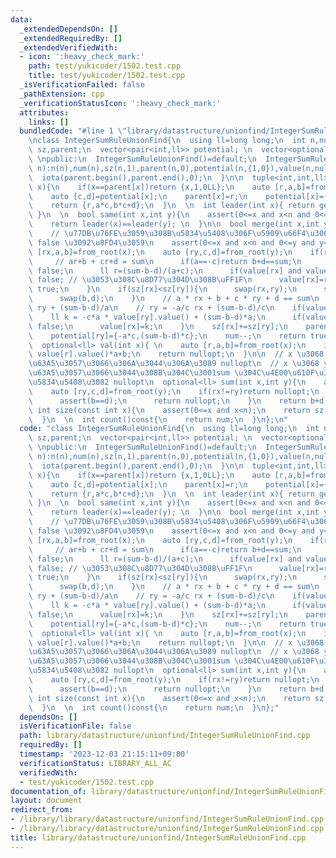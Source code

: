 ```yaml
---
data:
  _extendedDependsOn: []
  _extendedRequiredBy: []
  _extendedVerifiedWith:
  - icon: ':heavy_check_mark:'
    path: test/yukicoder/1502.test.cpp
    title: test/yukicoder/1502.test.cpp
  _isVerificationFailed: false
  _pathExtension: cpp
  _verificationStatusIcon: ':heavy_check_mark:'
  attributes:
    links: []
  bundledCode: "#line 1 \"library/datastructure/unionfind/IntegerSumRuleUnionFind.cpp\"\
    \nclass IntegerSumRuleUnionFind{\n  using ll=long long;\n  int n,num;\n  vector<int>\
    \ sz,parent;\n  vector<pair<int,ll>> potential; \n  vector<optional<ll>> value;\
    \ \npublic:\n  IntegerSumRuleUnionFind()=default;\n  IntegerSumRuleUnionFind(int\
    \ n):n(n),num(n),sz(n,1),parent(n,0),potential(n,{1,0}),value(n,nullopt){\n  \
    \  iota(parent.begin(),parent.end(),0);\n  }\n\n  tuple<int,int,ll> from_root(int\
    \ x){\n    if(x==parent[x])return {x,1,0LL};\n    auto [r,a,b]=from_root(parent[x]);\n\
    \    auto [c,d]=potential[x];\n    parent[x]=r;\n    potential[x]={a*c,b*c+d};\n\
    \    return {r,a*c,b*c+d};\n  }\n  \n  int leader(int x){ return get<0>(from_root(x));\
    \ }\n  \n  bool same(int x,int y){\n    assert(0<=x and x<n and 0<=y and y<n);\n\
    \    return leader(x)==leader(y); \n  }\n\n  bool merge(int x,int y,ll sum){\n\
    \    // \u77DB\u76FE\u3059\u308B\u5834\u5408\u306F\u5909\u66F4\u306F\u305B\u305A\
    \ false \u3092\u8FD4\u3059\n    assert(0<=x and x<n and 0<=y and y<n);\n    auto\
    \ [rx,a,b]=from_root(x);\n    auto [ry,c,d]=from_root(y);\n    if(rx==ry){\n \
    \     // ar+b + cr+d = sum\n      if(a==-c)return b+d==sum;\n      if((sum-b-d)&1)return\
    \ false;\n      ll r=(sum-b-d)/(a+c);\n      if(value[rx] and value[rx].value()!=r)return\
    \ false; // \u3053\u308C\u8D77\u304D\u308B\uFF1F\n      value[rx]=r;\n      return\
    \ true;\n    }\n    if(sz[rx]<sz[ry]){\n      swap(rx,ry);\n      swap(a,c);\n\
    \      swap(b,d);\n    }\n    // a * rx + b + c * ry + d == sum\n    // rx = -c/a\
    \ ry + (sum-b-d)/a\n    // ry = -a/c rx + (sum-b-d)/c\n    if(value[ry]){\n  \
    \    ll k = -c*a * value[ry].value() + (sum-b-d)*a;\n      if(value[rx] and value[rx].value()!=k)return\
    \ false;\n      value[rx]=k;\n    }\n    sz[rx]+=sz[ry];\n    parent[ry]=rx;\n\
    \    potential[ry]={-a*c,(sum-b-d)*c};\n    num--;\n    return true;\n  }\n\n\
    \  optional<ll> val(int x){ \n    auto [r,a,b]=from_root(x);\n    if(value[r])return\
    \ value[r].value()*a+b;\n    return nullopt;\n  }\n\n  // x \u3068 y \u304C\u96A3\
    \u63A5\u3057\u3066\u306A\u3044\u306A\u3089 nullopt\n  // x \u3068 y \u304C\u96A3\
    \u63A5\u3057\u3066\u3044\u308B\u304C\u3001sum \u304C\u4E00\u610F\u3067\u306A\u3044\
    \u5834\u5408\u3082 nullopt\n  optional<ll> sum(int x,int y){\n    auto [rx,a,b]=from_root(x);\n\
    \    auto [ry,c,d]=from_root(y);\n    if(rx!=ry)return nullopt;\n    if(a==c){\n\
    \      assert(b==d);\n      return nullopt;\n    }\n    return b+d;\n  }\n\n \
    \ int size(const int x){\n    assert(0<=x and x<n);\n    return sz[leader(x)];\n\
    \  }\n  \n  int count()const{\n    return num;\n  }\n};\n"
  code: "class IntegerSumRuleUnionFind{\n  using ll=long long;\n  int n,num;\n  vector<int>\
    \ sz,parent;\n  vector<pair<int,ll>> potential; \n  vector<optional<ll>> value;\
    \ \npublic:\n  IntegerSumRuleUnionFind()=default;\n  IntegerSumRuleUnionFind(int\
    \ n):n(n),num(n),sz(n,1),parent(n,0),potential(n,{1,0}),value(n,nullopt){\n  \
    \  iota(parent.begin(),parent.end(),0);\n  }\n\n  tuple<int,int,ll> from_root(int\
    \ x){\n    if(x==parent[x])return {x,1,0LL};\n    auto [r,a,b]=from_root(parent[x]);\n\
    \    auto [c,d]=potential[x];\n    parent[x]=r;\n    potential[x]={a*c,b*c+d};\n\
    \    return {r,a*c,b*c+d};\n  }\n  \n  int leader(int x){ return get<0>(from_root(x));\
    \ }\n  \n  bool same(int x,int y){\n    assert(0<=x and x<n and 0<=y and y<n);\n\
    \    return leader(x)==leader(y); \n  }\n\n  bool merge(int x,int y,ll sum){\n\
    \    // \u77DB\u76FE\u3059\u308B\u5834\u5408\u306F\u5909\u66F4\u306F\u305B\u305A\
    \ false \u3092\u8FD4\u3059\n    assert(0<=x and x<n and 0<=y and y<n);\n    auto\
    \ [rx,a,b]=from_root(x);\n    auto [ry,c,d]=from_root(y);\n    if(rx==ry){\n \
    \     // ar+b + cr+d = sum\n      if(a==-c)return b+d==sum;\n      if((sum-b-d)&1)return\
    \ false;\n      ll r=(sum-b-d)/(a+c);\n      if(value[rx] and value[rx].value()!=r)return\
    \ false; // \u3053\u308C\u8D77\u304D\u308B\uFF1F\n      value[rx]=r;\n      return\
    \ true;\n    }\n    if(sz[rx]<sz[ry]){\n      swap(rx,ry);\n      swap(a,c);\n\
    \      swap(b,d);\n    }\n    // a * rx + b + c * ry + d == sum\n    // rx = -c/a\
    \ ry + (sum-b-d)/a\n    // ry = -a/c rx + (sum-b-d)/c\n    if(value[ry]){\n  \
    \    ll k = -c*a * value[ry].value() + (sum-b-d)*a;\n      if(value[rx] and value[rx].value()!=k)return\
    \ false;\n      value[rx]=k;\n    }\n    sz[rx]+=sz[ry];\n    parent[ry]=rx;\n\
    \    potential[ry]={-a*c,(sum-b-d)*c};\n    num--;\n    return true;\n  }\n\n\
    \  optional<ll> val(int x){ \n    auto [r,a,b]=from_root(x);\n    if(value[r])return\
    \ value[r].value()*a+b;\n    return nullopt;\n  }\n\n  // x \u3068 y \u304C\u96A3\
    \u63A5\u3057\u3066\u306A\u3044\u306A\u3089 nullopt\n  // x \u3068 y \u304C\u96A3\
    \u63A5\u3057\u3066\u3044\u308B\u304C\u3001sum \u304C\u4E00\u610F\u3067\u306A\u3044\
    \u5834\u5408\u3082 nullopt\n  optional<ll> sum(int x,int y){\n    auto [rx,a,b]=from_root(x);\n\
    \    auto [ry,c,d]=from_root(y);\n    if(rx!=ry)return nullopt;\n    if(a==c){\n\
    \      assert(b==d);\n      return nullopt;\n    }\n    return b+d;\n  }\n\n \
    \ int size(const int x){\n    assert(0<=x and x<n);\n    return sz[leader(x)];\n\
    \  }\n  \n  int count()const{\n    return num;\n  }\n};"
  dependsOn: []
  isVerificationFile: false
  path: library/datastructure/unionfind/IntegerSumRuleUnionFind.cpp
  requiredBy: []
  timestamp: '2023-12-03 21:15:11+09:00'
  verificationStatus: LIBRARY_ALL_AC
  verifiedWith:
  - test/yukicoder/1502.test.cpp
documentation_of: library/datastructure/unionfind/IntegerSumRuleUnionFind.cpp
layout: document
redirect_from:
- /library/library/datastructure/unionfind/IntegerSumRuleUnionFind.cpp
- /library/library/datastructure/unionfind/IntegerSumRuleUnionFind.cpp.html
title: library/datastructure/unionfind/IntegerSumRuleUnionFind.cpp
---
```

